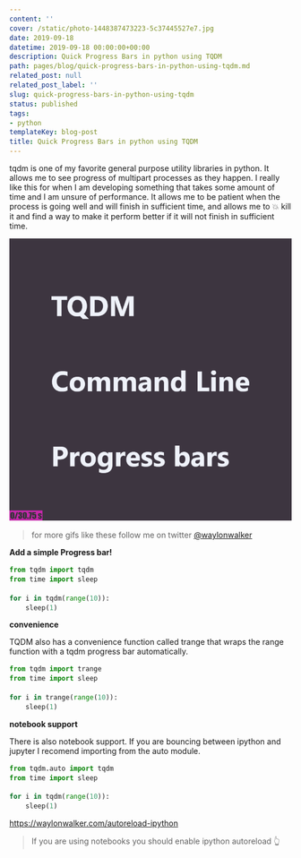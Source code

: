 ```yaml
---
content: ''
cover: /static/photo-1448387473223-5c37445527e7.jpg
date: 2019-09-18
datetime: 2019-09-18 00:00:00+00:00
description: Quick Progress Bars in python using TQDM
path: pages/blog/quick-progress-bars-in-python-using-tqdm.md
related_post: null
related_post_label: ''
slug: quick-progress-bars-in-python-using-tqdm
status: published
tags:
- python
templateKey: blog-post
title: Quick Progress Bars in python using TQDM
---
```


tqdm is one of my favorite general purpose utility libraries in python.  It allows me to see progress of multipart processes as they happen.  I really like this for when I am developing something that takes some amount of time and I am unsure of performance.  It allows me to be patient when the process is going well and will finish in sufficient time, and allows me to 💥 kill it and find a way to make it perform better if it will not finish in sufficient time.

![](/tqdm2.gif)

> for more gifs like these follow me on twitter
[@waylonwalker](https://twitter.com/_WaylonWalker)

**Add a simple Progress bar!**
```python
from tqdm import tqdm
from time import sleep

for i in tqdm(range(10)):
	sleep(1)
```

**convenience**

TQDM also has a convenience function called trange that wraps the range function with a tqdm progress bar automatically.

```python
from tqdm import trange
from time import sleep

for i in trange(range(10)):
	sleep(1)
```


**notebook support**

There is also notebook support.  If you are bouncing between ipython and jupyter I recomend importing from the auto module.

```python
from tqdm.auto import tqdm
from time import sleep

for i in tqdm(range(10)):
	sleep(1)
```

https://waylonwalker.com/autoreload-ipython

> If you are using notebooks you should enable ipython autoreload 👆